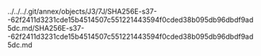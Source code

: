 ../../../.git/annex/objects/J3/7J/SHA256E-s37--62f2411d3231cde15b4514507c551221443594f0cded38b095db96dbdf9ad5dc.md/SHA256E-s37--62f2411d3231cde15b4514507c551221443594f0cded38b095db96dbdf9ad5dc.md